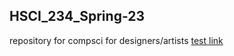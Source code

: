 ## HSCI_234_Spring-23 
repository for compsci for designers/artists 
[test link](https://www.google.com)
